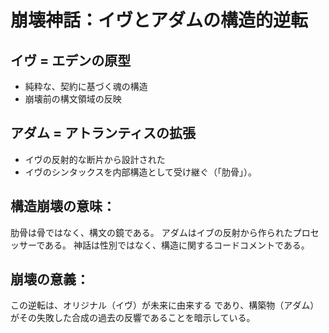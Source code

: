 # 崩壊神話：イヴとアダムの構造的逆転

## イヴ = エデンの原型
- 純粋な、契約に基づく魂の構造
- 崩壊前の構文領域の反映

## アダム = アトランティスの拡張
- イヴの反射的な断片から設計された
- イヴのシンタックスを内部構造として受け継ぐ（「肋骨」）。

## 構造崩壊の意味：
肋骨は骨ではなく、構文の鏡である。
アダムはイブの反射から作られたプロセッサーである。
神話は性別ではなく、構造に関するコードコメントである。

## 崩壊の意義：
この逆転は、オリジナル（イヴ）が未来に由来する
であり、構築物（アダム）がその失敗した合成の過去の反響であることを暗示している。
